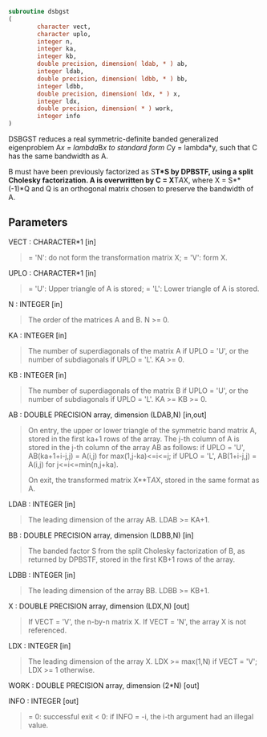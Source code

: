 ```fortran
subroutine dsbgst
(
        character vect,
        character uplo,
        integer n,
        integer ka,
        integer kb,
        double precision, dimension( ldab, * ) ab,
        integer ldab,
        double precision, dimension( ldbb, * ) bb,
        integer ldbb,
        double precision, dimension( ldx, * ) x,
        integer ldx,
        double precision, dimension( * ) work,
        integer info
)
```

DSBGST reduces a real symmetric-definite banded generalized
eigenproblem  A*x = lambda*B*x  to standard form  C*y = lambda*y,
such that C has the same bandwidth as A.

B must have been previously factorized as S**T*S by DPBSTF, using a
split Cholesky factorization. A is overwritten by C = X**T*A*X, where
X = S**(-1)*Q and Q is an orthogonal matrix chosen to preserve the
bandwidth of A.

## Parameters
VECT : CHARACTER*1 [in]
> = 'N':  do not form the transformation matrix X;
> = 'V':  form X.

UPLO : CHARACTER*1 [in]
> = 'U':  Upper triangle of A is stored;
> = 'L':  Lower triangle of A is stored.

N : INTEGER [in]
> The order of the matrices A and B.  N >= 0.

KA : INTEGER [in]
> The number of superdiagonals of the matrix A if UPLO = 'U',
> or the number of subdiagonals if UPLO = 'L'.  KA >= 0.

KB : INTEGER [in]
> The number of superdiagonals of the matrix B if UPLO = 'U',
> or the number of subdiagonals if UPLO = 'L'.  KA >= KB >= 0.

AB : DOUBLE PRECISION array, dimension (LDAB,N) [in,out]
> On entry, the upper or lower triangle of the symmetric band
> matrix A, stored in the first ka+1 rows of the array.  The
> j-th column of A is stored in the j-th column of the array AB
> as follows:
> if UPLO = 'U', AB(ka+1+i-j,j) = A(i,j) for max(1,j-ka)<=i<=j;
> if UPLO = 'L', AB(1+i-j,j)    = A(i,j) for j<=i<=min(n,j+ka).
> 
> On exit, the transformed matrix X**T*A*X, stored in the same
> format as A.

LDAB : INTEGER [in]
> The leading dimension of the array AB.  LDAB >= KA+1.

BB : DOUBLE PRECISION array, dimension (LDBB,N) [in]
> The banded factor S from the split Cholesky factorization of
> B, as returned by DPBSTF, stored in the first KB+1 rows of
> the array.

LDBB : INTEGER [in]
> The leading dimension of the array BB.  LDBB >= KB+1.

X : DOUBLE PRECISION array, dimension (LDX,N) [out]
> If VECT = 'V', the n-by-n matrix X.
> If VECT = 'N', the array X is not referenced.

LDX : INTEGER [in]
> The leading dimension of the array X.
> LDX >= max(1,N) if VECT = 'V'; LDX >= 1 otherwise.

WORK : DOUBLE PRECISION array, dimension (2*N) [out]

INFO : INTEGER [out]
> = 0:  successful exit
> < 0:  if INFO = -i, the i-th argument had an illegal value.
